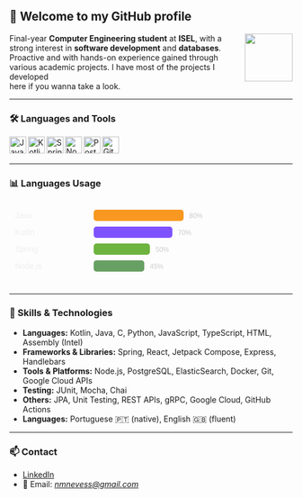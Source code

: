 ## 👋 Welcome to my GitHub profile

<img align="right" height="85" src="https://media.giphy.com/media/qgQUggAC3Pfv687qPC/giphy.gif" />

Final-year **Computer Engineering student** at **ISEL**, with a  
strong interest in **software development** and **databases**.  
Proactive and with hands-on experience gained through  
various academic projects. I have most of the projects I developed  
here if you wanna take a look.

---

### 🛠️ Languages and Tools

<img align="left" alt="Java" width="30px" src="https://cdn.jsdelivr.net/gh/devicons/devicon/icons/java/java-original.svg" />
<img align="left" alt="Kotlin" width="30px" src="https://cdn.jsdelivr.net/gh/devicons/devicon/icons/kotlin/kotlin-original.svg" />
<img align="left" alt="Spring" width="30px" src="https://cdn.jsdelivr.net/gh/devicons/devicon/icons/spring/spring-original.svg" />
<img align="left" alt="Node.js" width="30px" src="https://cdn.jsdelivr.net/gh/devicons/devicon/icons/nodejs/nodejs-original.svg" />
<img align="left" alt="PostgreSQL" width="30px" src="https://cdn.jsdelivr.net/gh/devicons/devicon/icons/postgresql/postgresql-original.svg" />
<img align="left" alt="Git" width="30px" src="https://cdn.jsdelivr.net/gh/devicons/devicon/icons/git/git-original.svg" />

<br/><br/>

---

### 📊 Languages Usage

<svg width="400" height="150" viewBox="0 0 400 150" fill="none" xmlns="http://www.w3.org/2000/svg">
  <style>
    .bar { rx: 5; ry: 5; }
    .label { font: 14px sans-serif; fill: #eee; }
    .percent { font: 12px sans-serif; fill: #ccc; }
  </style>

  <!-- Fundo transparente, só barras e texto -->

  <!-- Java -->
  <rect class="bar" x="150" y="15" width="160" height="20" fill="#f89820" rx="5" ry="5" />
  <text class="label" x="10" y="30">Java</text>
  <text class="percent" x="320" y="30">80%</text>

  <!-- Kotlin -->
  <rect class="bar" x="150" y="45" width="140" height="20" fill="#7f52ff" rx="5" ry="5" />
  <text class="label" x="10" y="60">Kotlin</text>
  <text class="percent" x="300" y="60">70%</text>

  <!-- Spring -->
  <rect class="bar" x="150" y="75" width="100" height="20" fill="#6db33f" rx="5" ry="5" />
  <text class="label" x="10" y="90">Spring</text>
  <text class="percent" x="260" y="90">50%</text>

  <!-- Node.js -->
  <rect class="bar" x="150" y="105" width="90" height="20" fill="#68a063" rx="5" ry="5" />
  <text class="label" x="10" y="120">Node.js</text>
  <text class="percent" x="250" y="120">45%</text>
</svg>

---

### 🚀 Skills & Technologies

- **Languages:** Kotlin, Java, C, Python, JavaScript, TypeScript, HTML, Assembly (Intel)
- **Frameworks & Libraries:** Spring, React, Jetpack Compose, Express, Handlebars
- **Tools & Platforms:** Node.js, PostgreSQL, ElasticSearch, Docker, Git, Google Cloud APIs
- **Testing:** JUnit, Mocha, Chai
- **Others:** JPA, Unit Testing, REST APIs, gRPC, Google Cloud, GitHub Actions
- **Languages:** Portuguese 🇵🇹 (native), English 🇬🇧 (fluent)

---

### 📫 Contact

- [LinkedIn](https://www.linkedin.com/in/nuno-miguel-neves/)
- 📧 Email: *nmnevess@gmail.com*
